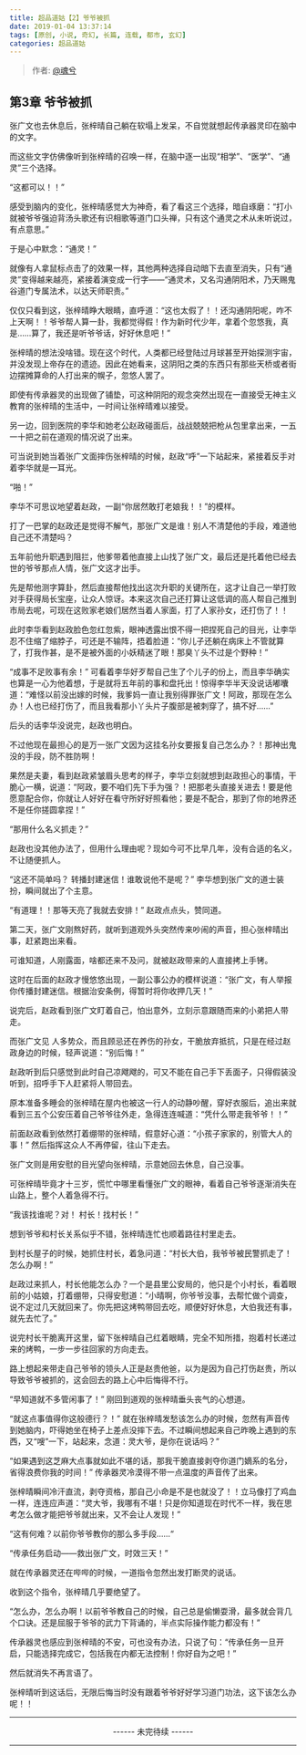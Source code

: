 ```yaml
---
title: 超品道姑【2】爷爷被抓
date: 2019-01-04 13:37:14
tags: [原创, 小说, 奇幻, 长篇, 连载, 都市, 玄幻]
categories: 超品道姑
---
```


> 作者: [@魂兮](http://weibo.com/paigu77)

## 第3章 爷爷被抓

张广文也去休息后，张梓晴自己躺在软塌上发呆，不自觉就想起传承器灵印在脑中的文字。

而这些文字仿佛像听到张梓晴的召唤一样，在脑中逐一出现“相学”、“医学”、“通灵”三个选择。

“这都可以！！” 

感受到脑内的变化，张梓晴感觉大为神奇，看了看这三个选择，暗自琢磨：“打小就被爷爷强迫背汤头歌还有识相歌等道门口头禅，只有这个通灵之术从未听说过，有点意思。”  

于是心中默念：“通灵！”

就像有人拿鼠标点击了的效果一样，其他两种选择自动暗下去直至消失，只有“通灵”变得越来越亮，紧接着演变成一行字——“通灵术，又名沟通阴阳术，乃天赐鬼谷道门专属法术，以达天师职责。”

仅仅只看到这，张梓晴睁大眼睛，直呼道：“这也太假了！！还沟通阴阳呢，咋不上天啊！！爷爷帮人算一卦，我都觉得假！作为新时代少年，拿着个忽悠我，真是……算了，我还是听爷爷话，好好休息吧！”

张梓晴的想法没啥错。现在这个时代，人类都已经登陆过月球甚至开始探测宇宙，并没发现上帝存在的遗迹。因此在她看来，这阴阳之类的东西只有那些天桥或者街边摆摊算命的人打出来的幌子，忽悠人罢了。

即使有传承器灵的出现做了铺垫，可这种阴阳的观念突然出现在一直接受无神主义教育的张梓晴的生活中，一时间让张梓晴难以接受。

另一边，回到医院的李华和她老公赵政碰面后，战战兢兢把枪从包里拿出来，一五一十把之前在道观的情况说了出来。

可当说到她当着张广文面摔伤张梓晴的时候，赵政“呼”一下站起来，紧接着反手对着李华就是一耳光。

“啪！”

李华不可思议地望着赵政，一副“你居然敢打老娘我！！”的模样。

打了一巴掌的赵政还是觉得不解气，那张广文是谁！别人不清楚他的手段，难道他自己还不清楚吗？

五年前他升职遇到阻拦，他爹带着他直接上山找了张广文，最后还是托着他已经去世的爷爷那点人情，张广文这才出手。

先是帮他测字算卦，然后直接帮他找出这次升职的关键所在，这才让自己一举打败对手获得局长宝座，让众人惊讶。本来这次自己还打算让这低调的高人帮自己推到市局去呢，可现在这败家老娘们居然当着人家面，打了人家孙女，还打伤了！！

此时李华看到赵政脸色忽红忽紫，眼神透露出恨不得一把捏死自己的目光，让李华忍不住缩了缩脖子，可还是不输阵，捂着脸道：“你儿子还躺在病床上不管就算了，打我作甚，是不是被外面的小妖精迷了眼！那臭丫头不过是个野种！”

“成事不足败事有余！” 可看着李华好歹帮自己生了个儿子的份上，而且李华确实也算是一心为他着想，于是就将五年前的事和盘托出！惊得李华半天没说话嘟囔道：“难怪以前没出嫁的时候，我爹妈一直让我别得罪张广文！阿政，那现在怎么办！人也已经打伤了，而且我看那小丫头片子腹部是被刺穿了，搞不好……”

后头的话李华没说完，赵政也明白。

不过他现在最担心的是万一张广文因为这挂名孙女要报复自己怎么办？！那神出鬼没的手段，防不胜防啊！

果然是夫妻，看到赵政紧皱眉头思考的样子，李华立刻就想到赵政担心的事情，干脆心一横，说道：“阿政，要不咱们先下手为强？！把那老头直接关进去！要是他愿意配合你，你就让人好好在看守所好好照看他；要是不配合，那到了你的地界还不是任你搓圆拿捏！”

“那用什么名义抓走？”

赵政也没其他办法了，但用什么理由呢？现如今可不比早几年，没有合适的名义，不让随便抓人。

“这还不简单吗？ 转播封建迷信！谁敢说他不是呢？” 李华想到张广文的道士装扮，瞬间就出了个主意。

“有道理！！那等天亮了我就去安排！” 赵政点点头，赞同道。

第二天，张广文刚熬好药，就听到道观外头突然传来吵闹的声音，担心张梓晴出事，赶紧跑出来看。

可谁知道，人刚露面，啥都还来不及问，就被赵政带来的人直接拷上手铐。

这时在后面的赵政才慢悠悠出现，一副公事公办的模样说道：“张广文，有人举报你传播封建迷信。根据治安条例，得暂时将你收押几天！”

说完后，赵政看到张广文盯着自己，怕出意外，立刻示意跟随而来的小弟把人带走。

而张广文见 人多势众，而且顾忌还在养伤的孙女，干脆放弃抵抗，只是在经过赵政身边的时候，轻声说道：“别后悔！”

赵政听到后只感觉到此时自己凉飕飕的，可又不能在自己手下丢面子，只得假装没听到，招呼手下人赶紧将人带回去。

原本准备多睡会的张梓晴在屋内也被这一行人的动静吵醒，穿好衣服后，追出来就看到三五个公安压着自己爷爷往外走，急得连连喊道：“凭什么带走我爷爷！！”

前面赵政看到依然打着绷带的张梓晴，假意好心道：“小孩子家家的，别管大人的事！” 然后指挥这众人不再停留，往山下走去。

张广文则是用安慰的目光望向张梓晴，示意她回去休息，自己没事。

可张梓晴毕竟才十三岁，慌忙中哪里看懂张广文的眼神，看着自己爷爷逐渐消失在山路上，整个人着急得不行。 

“我该找谁呢？对！ 村长！找村长！” 

想到爷爷和村长关系似乎不错，张梓晴连忙也顺着路往村里走去。

到村长屋子的时候，她抓住村长，着急问道：“村长大伯，我爷爷被民警抓走了！怎么办啊！”

赵政过来抓人，村长他能怎么办？一个是县里公安局的，他只是个小村长，看着眼前的小姑娘，打着绷带，只得安慰道：“小晴啊，你爷爷没事，去帮忙做个调查，说不定过几天就回来了。你先把这烤鸭带回去吃，顺便好好休息，大伯我还有事，就先去忙了。”

说完村长干脆离开这里，留下张梓晴自己红着眼睛，完全不知所措，抱着村长递过来的烤鸭，一步一步往回家的方向走去。

路上想起来带走自己爷爷的领头人正是赵贵他爸，以为是因为自己打伤赵贵，所以导致爷爷被抓的，这会回去的路上心中后悔得不行。

“早知道就不多管闲事了！” 刚回到道观的张梓晴垂头丧气的心想道。

“就这点事值得你这般德行？！” 就在张梓晴发愁该怎么办的时候，忽然有声音传到她脑内，吓得她坐在椅子上差点没摔下去。不过瞬间想起来自己昨晚上遇到的东西，又“嗖”一下，站起来，念道：灵大爷，是你在说话吗？”

“如果遇到这芝麻大点事就如此不堪的话，那我干脆直接剥夺你道门嫡系的名分，省得浪费你我的时间！” 传承器灵冷漠得不带一点温度的声音传了出来。

张梓晴瞬间冷汗直流，剥夺资格，那自己小命是不是也就没了！！立马像打了鸡血一样，连连应声道：“灵大爷，我哪有不堪！只是你知道现在时代不一样，我在思考怎么做才能把爷爷就出来，又不会让人发现！”

“这有何难？以前你爷爷教你的那么多手段……“ 

“传承任务启动——救出张广文，时效三天！”

就在传承器灵还在哔哔的时候，一道指令忽然出发打断灵的说话。 

收到这个指令，张梓晴几乎要绝望了。

“怎么办，怎么办啊！以前爷爷教自己的时候，自己总是偷懒耍滑，最多就会背几个口诀。还是屈服于爷爷的武力下背诵的，半点实际操作能力都没有！”

传承器灵也感应到张梓晴的不安，可也没有办法，只说了句：“传承任务一旦开启，只能选择完成它，包括我在内都无法控制！你好自为之吧！” 

然后就消失不再言语了。

张梓晴听到这话后，无限后悔当时没有跟着爷爷好好学习道门功法，这下该怎么办呢！！

---

<center> ------ 未完待续 ------ </center>

---
